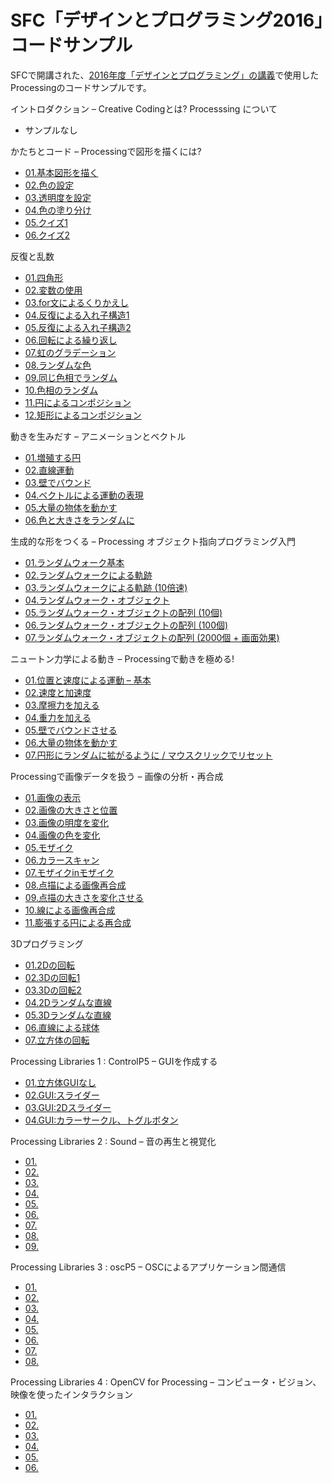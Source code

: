 # SFC「デザインとプログラミング2016」コードサンプル

SFCで開講された、[2016年度「デザインとプログラミング」の講義](http://yoppa.org/sfc_design16)で使用したProcessingのコードサンプルです。

イントロダクション – Creative Codingとは? Processsing について

- サンプルなし

かたちとコード – Processingで図形を描くには?

- [01.基本図形を描く](./w02_01/)
- [02.色の設定](./w02_02/)
- [03.透明度を設定](./w02_03/)
- [04.色の塗り分け](./w02_04/)
- [05.クイズ1](./w02_05/)
- [06.クイズ2](./w02_06/)

反復と乱数

- [01.四角形](./w03_01/)
- [02.変数の使用](./w03_02/)
- [03.for文によるくりかえし](./w03_03/)
- [04.反復による入れ子構造1](./w03_04/)
- [05.反復による入れ子構造2](./w03_05/)
- [06.回転による繰り返し](./w03_06/)
- [07.虹のグラデーション](./w03_07/)
- [08.ランダムな色](./w03_08/)
- [09.同じ色相でランダム](./w03_09/)
- [10.色相のランダム](./w03_10/)
- [11.円によるコンポジション](./w03_11/)
- [12.矩形によるコンポジション](./w03_12/)

動きを生みだす – アニメーションとベクトル

- [01.増殖する円](./w04_01/)
- [02.直線運動](./w04_02/)
- [03.壁でバウンド](./w04_03/)
- [04.ベクトルによる運動の表現](./w04_04/)
- [05.大量の物体を動かす](./w04_05/)
- [06.色と大きさをランダムに](./w04_06/)

生成的な形をつくる – Processing オブジェクト指向プログラミング入門

- [01.ランダムウォーク基本](./w05_01/)
- [02.ランダムウォークによる軌跡](./w05_02/)
- [03.ランダムウォークによる軌跡 (10倍速)](./w05_03/)
- [04.ランダムウォーク・オブジェクト](./w05_04/)
- [05.ランダムウォーク・オブジェクトの配列 (10個)](./w05_05/)
- [06.ランダムウォーク・オブジェクトの配列 (100個)](./w05_06/)
- [07.ランダムウォーク・オブジェクトの配列 (2000個 + 画面効果)](./w05_07/)

ニュートン力学による動き – Processingで動きを極める!

- [01.位置と速度による運動 – 基本](./w06_01/)
- [02.速度と加速度](./w06_02/)
- [03.摩擦力を加える](./w06_03/)
- [04.重力を加える](./w06_04/)
- [05.壁でバウンドさせる](./w06_05/)
- [06.大量の物体を動かす](./w06_06/)
- [07.円形にランダムに拡がるように / マウスクリックでリセット](./w06_07/)

Processingで画像データを扱う – 画像の分析・再合成

- [01.画像の表示](./w07_01/)
- [02.画像の大きさと位置](./w07_02/)
- [03.画像の明度を変化](./w07_03/)
- [04.画像の色を変化](./w07_04/)
- [05.モザイク](./w07_05/)
- [06.カラースキャン](./w07_06/)
- [07.モザイクinモザイク](./w07_07/)
- [08.点描による画像再合成](./w07_08/)
- [09.点描の大きさを変化させる](./w07_09/)
- [10.線による画像再合成](./w07_10/)
- [11.膨張する円による再合成](./w07_11/)

3Dプログラミング

- [01.2Dの回転](./w08_01/)
- [02.3Dの回転1](./w08_02/)
- [03.3Dの回転2](./w08_03/)
- [04.2Dランダムな直線](./w08_04/)
- [05.3Dランダムな直線](./w08_05/)
- [06.直線による球体](./w08_06/)
- [07.立方体の回転](./w08_07/)

Processing Libraries 1 : ControlP5 – GUIを作成する

- [01.立方体GUIなし](./w09_01/)
- [02.GUI:スライダー](./w09_02/)
- [03.GUI:2Dスライダー](./w09_03/)
- [04.GUI:カラーサークル、トグルボタン](./w09_04/)

Processing Libraries 2 : Sound – 音の再生と視覚化

- [01.](./w10_01/)
- [02.](./w10_02/)
- [03.](./w10_03/)
- [04.](./w10_04/)
- [05.](./w10_05/)
- [06.](./w10_06/)
- [07.](./w10_07/)
- [08.](./w10_08/)
- [09.](./w10_09/)

Processing Libraries 3 : oscP5 – OSCによるアプリケーション間通信

- [01.](./w11_01/)
- [02.](./w11_02/)
- [03.](./w11_03/)
- [04.](./w11_04/)
- [05.](./w11_05/)
- [06.](./w11_06/)
- [07.](./w11_07/)
- [08.](./w11_08/)

Processing Libraries 4 : OpenCV for Processing – コンピュータ・ビジョン、映像を使ったインタラクション

- [01.](./w12_01/)
- [02.](./w12_02/)
- [03.](./w12_03/)
- [04.](./w12_04/)
- [05.](./w12_05/)
- [06.](./w12_06/)
